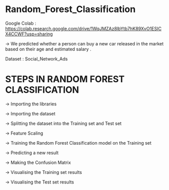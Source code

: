 # Random_Forest_Classification

Google Colab : https://colab.research.google.com/drive/1WqJMZAz8lbYtb7hK89XvO1ESICX4CCWF?usp=sharing

-> We predicted whether a person can buy a new car released in the market based on their age and estimated salary .

Dataset : Social_Network_Ads

# STEPS IN RANDOM FOREST CLASSIFICATION

-> Importing the libraries

-> Importing the dataset

-> Splitting the dataset into the Training set and Test set

-> Feature Scaling

-> Training the Random Forest Classification model on the Training set

-> Predicting a new result

-> Making the Confusion Matrix

-> Visualising the Training set results

-> Visualising the Test set results


